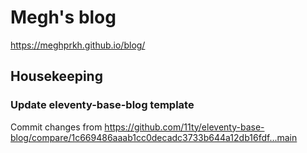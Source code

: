 # Megh's blog

https://meghprkh.github.io/blog/

## Housekeeping

### Update eleventy-base-blog template

Commit changes from https://github.com/11ty/eleventy-base-blog/compare/1c669486aaab1cc0decadc3733b644a12db16fdf...main
